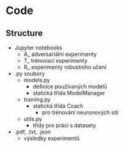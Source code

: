 # Code

## Structure

* Jupyter notebooks
  * A_ adversariální experimenty
  * T_ trénovací experimenty
  * R_ experimenty robustního učení
* .py soubory
  * models.py
    * definice používaných modelů
    * statická třída ModelManager
  * training.py
    * statická třída Coach
      * pro trénování neuronových sítí
  * utils.py
    * třídy pro práci s datasety
* .pdf, .txt, .json
  * výsledky experimentů
